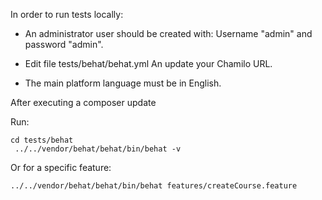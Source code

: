 In order to run tests locally:

- An administrator user should be created with:
Username "admin" and password "admin".  

- Edit file tests/behat/behat.yml
  An update your Chamilo URL.
  
- The main platform language must be in English.

After executing a composer update 

Run:

```
cd tests/behat
 ../../vendor/behat/behat/bin/behat -v
 ```
 
Or for a specific feature:

```
../../vendor/behat/behat/bin/behat features/createCourse.feature
```